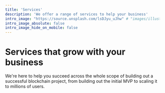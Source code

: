 ```yaml
---
title: 'Services'
description: 'We offer a range of services to help your business'
intro_image: "https://source.unsplash.com/lsDJyu_uJhw" # "images/illustrations/reading.svg"
intro_image_absolute: false
intro_image_hide_on_mobile: false
---
```


# Services that grow with your business

We're here to help you succeed across the whole scope of building out a successful blockchain project, from building out the initial MVP to scaling it to millions of users.
